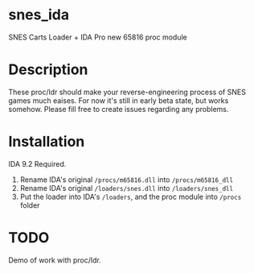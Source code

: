# snes_ida
SNES Carts Loader + IDA Pro new 65816 proc module

# Description

These proc/ldr should make your reverse-engineering process of SNES games much eaises. For now it's still in early beta state, but works somehow.
Please fill free to create issues regarding any problems.

# Installation

IDA 9.2 Required.

1. Rename IDA's original `/procs/m65816.dll` into `/procs/m65816_dll`
2. Rename IDA's original `/loaders/snes.dll` into `/loaders/snes_dll`
3. Put the loader into IDA's `/loaders`, and the proc module into `/procs` folder

# TODO

Demo of work with proc/ldr.
